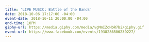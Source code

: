```yaml
---
title: 'LIVE MUSIC: Battle of the Bands'
date: 2018-10-06 17:17:00 -04:00
event-date: 2018-10-11 20:00:00 -04:00
end-time: 10PM
giphy-url: https://media.giphy.com/media/vgMmIZoHbR7bi/giphy.gif
event-url: https://www.facebook.com/events/1938286506239227/
---
```


